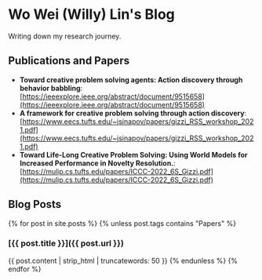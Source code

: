 # Wo Wei (Willy) Lin's Blog

Writing down my research journey.

## Publications and Papers

* **Toward creative problem solving agents: Action discovery through behavior babbling**: [https://ieeexplore.ieee.org/abstract/document/9515658](https://ieeexplore.ieee.org/abstract/document/9515658)
* **A framework for creative problem solving through action discovery**: [https://www.eecs.tufts.edu/~jsinapov/papers/gizzi_RSS_workshop_2021.pdf](https://www.eecs.tufts.edu/~jsinapov/papers/gizzi_RSS_workshop_2021.pdf)
* **Toward Life-Long Creative Problem Solving: Using World Models for Increased Performance in Novelty Resolution.**: [https://mulip.cs.tufts.edu/papers/ICCC-2022_6S_Gizzi.pdf](https://mulip.cs.tufts.edu/papers/ICCC-2022_6S_Gizzi.pdf)

## Blog Posts

{% for post in site.posts %}
{% unless post.tags contains "Papers" %}
### [{{ post.title }}]({{ post.url }})
{{ post.content | strip_html | truncatewords: 50 }}
{% endunless %}
{% endfor %}